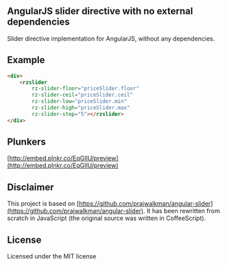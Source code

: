 ## AngularJS slider directive with no external dependencies

Slider directive implementation for AngularJS, without any dependencies.

## Example

```html
<div>
    <rzslider
    	rz-slider-floor="priceSlider.floor"
    	rz-slider-ceil="priceSlider.ceil"
    	rz-slider-low="priceSlider.min"
    	rz-slider-high="priceSlider.max"
    	rz-slider-step="5"></rzslider>
</div>
```

## Plunkers

[http://embed.plnkr.co/EqGIlU/preview](http://embed.plnkr.co/EqGIlU/preview)

## Disclaimer

This project is based on [https://github.com/prajwalkman/angular-slider](https://github.com/prajwalkman/angular-slider). It has been rewritten from scratch in JavaScript
 (the original source was written in CoffeeScript).

## License

Licensed under the MIT license
